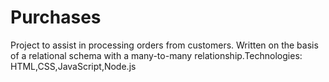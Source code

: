 # Purchases
Project to assist in processing orders from customers. Written on the basis of a relational schema with a many-to-many relationship.Technologies: HTML,CSS,JavaScript,Node.js
